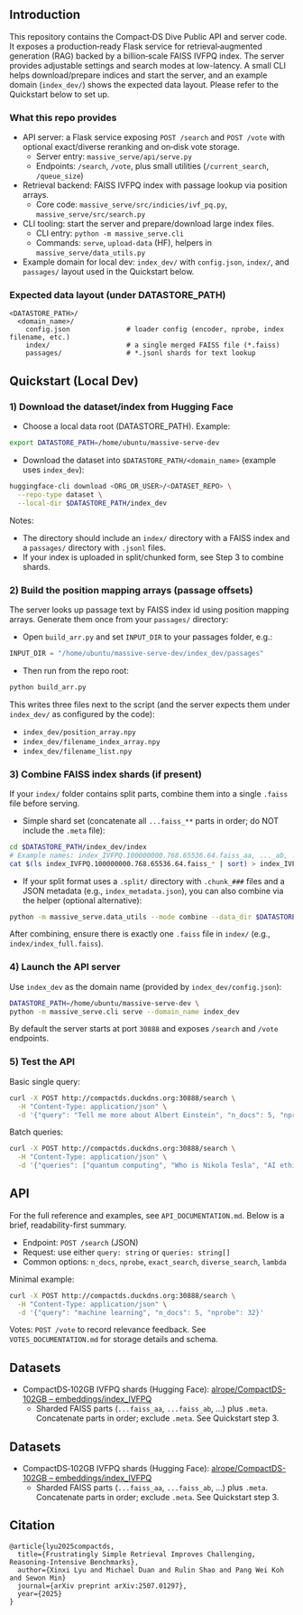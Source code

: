 ## Introduction

This repository contains the Compact‑DS Dive Public API and server code. It exposes a production‑ready Flask service for retrieval‑augmented generation (RAG) backed by a billion‑scale FAISS IVFPQ index. The server provides adjustable settings and search modes at low-latency. A small CLI helps download/prepare indices and start the server, and an example domain (`index_dev/`) shows the expected data layout. Please refer to the Quickstart below to set up.

### What this repo provides

- API server: a Flask service exposing `POST /search` and `POST /vote` with optional exact/diverse reranking and on‑disk vote storage.
  - Server entry: `massive_serve/api/serve.py`
  - Endpoints: `/search`, `/vote`, plus small utilities (`/current_search`, `/queue_size`)
- Retrieval backend: FAISS IVFPQ index with passage lookup via position arrays.
  - Core code: `massive_serve/src/indicies/ivf_pq.py`, `massive_serve/src/search.py`
- CLI tooling: start the server and prepare/download large index files.
  - CLI entry: `python -m massive_serve.cli`
  - Commands: `serve`, `upload-data` (HF), helpers in `massive_serve/data_utils.py`
- Example domain for local dev: `index_dev/` with `config.json`, `index/`, and `passages/` layout used in the Quickstart below.

### Expected data layout (under DATASTORE_PATH)

```
<DATASTORE_PATH>/
  <domain_name>/
    config.json              # loader config (encoder, nprobe, index filename, etc.)
    index/                   # a single merged FAISS file (*.faiss)
    passages/                # *.jsonl shards for text lookup
```

## Quickstart (Local Dev)

### 1) Download the dataset/index from Hugging Face

- Choose a local data root (DATASTORE_PATH). Example:
```bash
export DATASTORE_PATH=/home/ubuntu/massive-serve-dev
```

- Download the dataset into `$DATASTORE_PATH/<domain_name>` (example uses `index_dev`):
```bash
huggingface-cli download <ORG_OR_USER>/<DATASET_REPO> \
  --repo-type dataset \
  --local-dir $DATASTORE_PATH/index_dev
```

Notes:
- The directory should include an `index/` directory with a FAISS index and a `passages/` directory with `.jsonl` files.
- If your index is uploaded in split/chunked form, see Step 3 to combine shards.

### 2) Build the position mapping arrays (passage offsets)

The server looks up passage text by FAISS index id using position mapping arrays. Generate them once from your `passages/` directory:

- Open `build_arr.py` and set `INPUT_DIR` to your passages folder, e.g.:
```python
INPUT_DIR = "/home/ubuntu/massive-serve-dev/index_dev/passages"
```

- Then run from the repo root:
```bash
python build_arr.py
```

This writes three files next to the script (and the server expects them under `index_dev/` as configured by the code):
- `index_dev/position_array.npy`
- `index_dev/filename_index_array.npy`
- `index_dev/filename_list.npy`

### 3) Combine FAISS index shards (if present)

If your `index/` folder contains split parts, combine them into a single `.faiss` file before serving.

- Simple shard set (concatenate all `...faiss_**` parts in order; do NOT include the `.meta` file):
```bash
cd $DATASTORE_PATH/index_dev/index
# Example names: index_IVFPQ.100000000.768.65536.64.faiss_aa, ..._ab, ..._ac, ...
cat $(ls index_IVFPQ.100000000.768.65536.64.faiss_* | sort) > index_IVFPQ.100000000.768.65536.64.faiss
```

- If your split format uses a `.split/` directory with `.chunk_###` files and a JSON metadata (e.g., `index_metadata.json`), you can also combine via the helper (optional alternative):
```bash
python -m massive_serve.data_utils --mode combine --data_dir $DATASTORE_PATH/index_dev
```

After combining, ensure there is exactly one `.faiss` file in `index/` (e.g., `index/index_full.faiss`).

### 4) Launch the API server

Use `index_dev` as the domain name (provided by `index_dev/config.json`):
```bash
DATASTORE_PATH=/home/ubuntu/massive-serve-dev \
python -m massive_serve.cli serve --domain_name index_dev
```

By default the server starts at port `30888` and exposes `/search` and `/vote` endpoints.

### 5) Test the API

Basic single query:
```bash
curl -X POST http://compactds.duckdns.org:30888/search \
  -H "Content-Type: application/json" \
  -d '{"query": "Tell me more about Albert Einstein", "n_docs": 5, "nprobe": 32}'
```

Batch queries:
```bash
curl -X POST http://compactds.duckdns.org:30888/search \
  -H "Content-Type: application/json" \
  -d '{"queries": ["quantum computing", "Who is Nikola Tesla", "AI ethics"], "n_docs": 2}'
```

## API

For the full reference and examples, see `API_DOCUMENTATION.md`. Below is a brief, readability-first summary.

- Endpoint: `POST /search` (JSON)
- Request: use either `query: string` or `queries: string[]`
- Common options: `n_docs`, `nprobe`, `exact_search`, `diverse_search`, `lambda`

Minimal example:
```bash
curl -X POST http://compactds.duckdns.org:30888/search \
  -H "Content-Type: application/json" \
  -d '{"query": "machine learning", "n_docs": 5, "nprobe": 32}'
```

Votes: `POST /vote` to record relevance feedback. See `VOTES_DOCUMENTATION.md` for storage details and schema.

## Datasets

- CompactDS‑102GB IVFPQ shards (Hugging Face): [alrope/CompactDS-102GB – embeddings/index_IVFPQ](https://huggingface.co/datasets/alrope/CompactDS-102GB/tree/main/embeddings/index_IVFPQ)
  - Sharded FAISS parts (`...faiss_aa`, `...faiss_ab`, …) plus `.meta`. Concatenate parts in order; exclude `.meta`. See Quickstart step 3.

## Datasets

- CompactDS‑102GB IVFPQ shards (Hugging Face): [alrope/CompactDS-102GB – embeddings/index_IVFPQ](https://huggingface.co/datasets/alrope/CompactDS-102GB/tree/main/embeddings/index_IVFPQ)
  - Sharded FAISS parts (`...faiss_aa`, `...faiss_ab`, …) plus `.meta`. Concatenate parts in order; exclude `.meta`. See Quickstart step 3.


## Citation
```
@article{lyu2025compactds,
  title={Frustratingly Simple Retrieval Improves Challenging, Reasoning-Intensive Benchmarks},
  author={Xinxi Lyu and Michael Duan and Rulin Shao and Pang Wei Koh and Sewon Min}
  journal={arXiv preprint arXiv:2507.01297},
  year={2025}
}
```